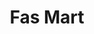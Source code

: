---
title: "Fas Mart"
url: /springfield/fas-mart-south-6th-street-frontage-road-west/
shop: convenience
---
